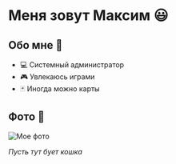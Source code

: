 # Меня зовут Максим 😃

## Обо мне 🚀
- 💻 Системный администратор
- 🎮 Увлекаюсь играми
- 🃏 Иногда можно карты

## Фото 📸
![Мое фото](https://encrypted-tbn0.gstatic.com/images?q=tbn:ANd9GcS4pxLfHoSpptQdv9yM88JZUoYqOCw8W02sTw&s)

*Пусть тут бует кошка*

